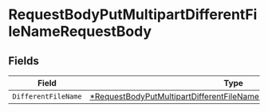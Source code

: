 # RequestBodyPutMultipartDifferentFileNameRequestBody


## Fields

| Field                                                                                                                                                                    | Type                                                                                                                                                                     | Required                                                                                                                                                                 | Description                                                                                                                                                              |
| ------------------------------------------------------------------------------------------------------------------------------------------------------------------------ | ------------------------------------------------------------------------------------------------------------------------------------------------------------------------ | ------------------------------------------------------------------------------------------------------------------------------------------------------------------------ | ------------------------------------------------------------------------------------------------------------------------------------------------------------------------ |
| `DifferentFileName`                                                                                                                                                      | [*RequestBodyPutMultipartDifferentFileNameRequestBodyDifferentFileName](../../models/operations/requestbodyputmultipartdifferentfilenamerequestbodydifferentfilename.md) | :heavy_minus_sign:                                                                                                                                                       | N/A                                                                                                                                                                      |